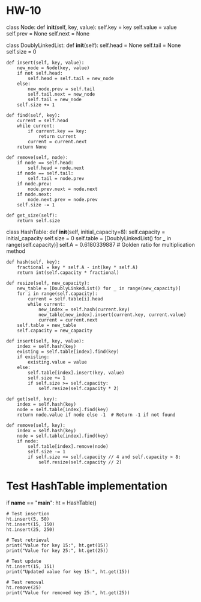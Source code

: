 # HW-10

class Node:
    def __init__(self, key, value):
        self.key = key
        self.value = value
        self.prev = None
        self.next = None

class DoublyLinkedList:
    def __init__(self):
        self.head = None
        self.tail = None
        self.size = 0

    def insert(self, key, value):
        new_node = Node(key, value)
        if not self.head:
            self.head = self.tail = new_node
        else:
            new_node.prev = self.tail
            self.tail.next = new_node
            self.tail = new_node
        self.size += 1

    def find(self, key):
        current = self.head
        while current:
            if current.key == key:
                return current
            current = current.next
        return None

    def remove(self, node):
        if node == self.head:
            self.head = node.next
        if node == self.tail:
            self.tail = node.prev
        if node.prev:
            node.prev.next = node.next
        if node.next:
            node.next.prev = node.prev
        self.size -= 1

    def get_size(self):
        return self.size

class HashTable:
    def __init__(self, initial_capacity=8):
        self.capacity = initial_capacity
        self.size = 0
        self.table = [DoublyLinkedList() for _ in range(self.capacity)]
        self.A = 0.6180339887  # Golden ratio for multiplication method

    def hash(self, key):
        fractional = key * self.A - int(key * self.A)
        return int(self.capacity * fractional)

    def resize(self, new_capacity):
        new_table = [DoublyLinkedList() for _ in range(new_capacity)]
        for i in range(self.capacity):
            current = self.table[i].head
            while current:
                new_index = self.hash(current.key)
                new_table[new_index].insert(current.key, current.value)
                current = current.next
        self.table = new_table
        self.capacity = new_capacity

    def insert(self, key, value):
        index = self.hash(key)
        existing = self.table[index].find(key)
        if existing:
            existing.value = value
        else:
            self.table[index].insert(key, value)
            self.size += 1
            if self.size >= self.capacity:
                self.resize(self.capacity * 2)

    def get(self, key):
        index = self.hash(key)
        node = self.table[index].find(key)
        return node.value if node else -1  # Return -1 if not found

    def remove(self, key):
        index = self.hash(key)
        node = self.table[index].find(key)
        if node:
            self.table[index].remove(node)
            self.size -= 1
            if self.size <= self.capacity // 4 and self.capacity > 8:
                self.resize(self.capacity // 2)

# Test HashTable implementation
if __name__ == "__main__":
    ht = HashTable()

    # Test insertion
    ht.insert(5, 50)
    ht.insert(15, 150)
    ht.insert(25, 250)

    # Test retrieval
    print("Value for key 15:", ht.get(15))
    print("Value for key 25:", ht.get(25))

    # Test update
    ht.insert(15, 151)
    print("Updated value for key 15:", ht.get(15))

    # Test removal
    ht.remove(25)
    print("Value for removed key 25:", ht.get(25))
